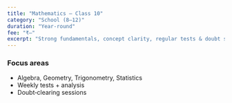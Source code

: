 ```yaml
---
title: "Mathematics – Class 10"
category: "School (8–12)"
duration: "Year‑round"
fee: "₹—"
excerpt: "Strong fundamentals, concept clarity, regular tests & doubt solving."
---
```


### Focus areas
- Algebra, Geometry, Trigonometry, Statistics
- Weekly tests + analysis
- Doubt‑clearing sessions

